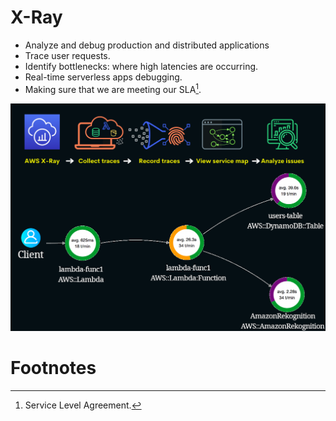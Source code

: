 # X-Ray

- Analyze and debug production and distributed applications
- Trace user requests.
- Identify bottlenecks: where high latencies are occurring.
- Real-time serverless apps debugging.
- Making sure that we are meeting our SLA[^1].

![How X-Ray works + a dummy example](./x-ray-example.png)

# Footnotes

[^1]: Service Level Agreement.
